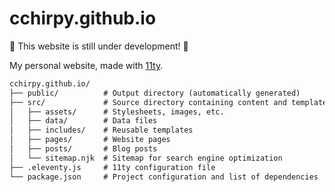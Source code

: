 # cchirpy.github.io

🚧 This website is still under development! 🚧

My personal website, made with [11ty](https://www.11ty.dev/docs/).

```md
cchirpy.github.io/
├── public/          # Output directory (automatically generated)
├── src/             # Source directory containing content and templates
│   ├── assets/      # Stylesheets, images, etc.
│   ├── data/        # Data files
│   ├── includes/    # Reusable templates
│   ├── pages/       # Website pages
│   ├── posts/       # Blog posts
│   └── sitemap.njk  # Sitemap for search engine optimization
├── .eleventy.js     # 11ty configuration file
└── package.json     # Project configuration and list of dependencies
```
